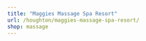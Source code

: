 ```yaml
---
title: "Maggies Massage Spa Resort"
url: /houghton/maggies-massage-spa-resort/
shop: massage
---
```

